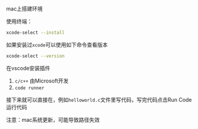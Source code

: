 mac上搭建环境

使用终端：

```sh
xcode-select --install
```

如果安装过`xcode`可以使用如下命令查看版本

```sh
xcode-select --version
```

在vscode安装插件

1. `c/c++` 由Microsoft开发
2. `code runner`

接下来就可以直接在，例如`helloworld.c`文件里写代码，写完代码点击Run Code运行代码

注意：mac系统更新，可能导致路径失效